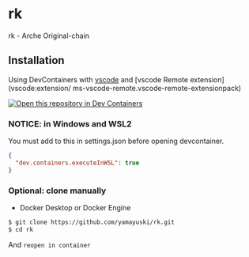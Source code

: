 # rk

rk - Arche Original-chain

## Installation

Using DevContainers with [vscode](https://code.visualstudio.com/) and [vscode
Remote
extension](vscode:extension/	ms-vscode-remote.vscode-remote-extensionpack)

[![Open this repository in Dev Containers](https://img.shields.io/static/v1?label=Dev%20Containers&message=Open&color=blue)](https://vscode.dev/redirect?url=vscode://ms-vscode-remote.remote-containers/cloneInVolume?url=https://github.com/yamayuski/rk)

### NOTICE: in Windows and WSL2

You must add to this in settings.json before opening devcontainer.

```json
{
  "dev.containers.executeInWSL": true
}
```

### Optional: clone manually

- Docker Desktop or Docker Engine

```sh
$ git clone https://github.com/yamayuski/rk.git
$ cd rk
```

And `reopen in container`
